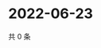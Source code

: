 # 2022-06-23

共 0 条

<!-- BEGIN WEIBO -->
<!-- 最后更新时间 Thu Jun 23 2022 23:00:51 GMT+0800 (China Standard Time) -->

<!-- END WEIBO -->
